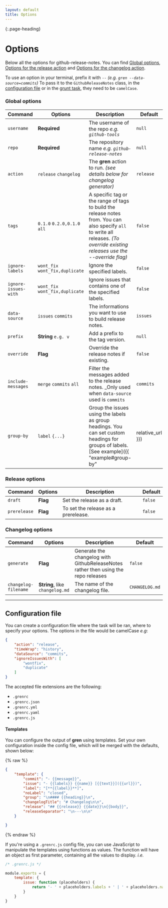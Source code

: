 ```yaml
---
layout: default
title: Options
---
```


{:.page-heading}
# Options

Below all the options for github-release-notes.
You can find [Global options](#global-options), [Options for the release action](#release-options) and [Options for the changelog action](#changelog-options).

To use an option in your terminal, prefix it with `--` _(e.g. `gren --data-source=commits`)_
To pass it to the `GithubReleaseNotes` class, in the [configuration file](#configuration-file) or in the [grunt task](https://github.com/github-tools/grunt-github-release-notes), they need to be `camelCase`.

### Global options

| Command | Options | Description | Default |
| ------- | ------- | ----------- | ------- |
| `username` | **Required** | The username of the repo _e.g. `github-tools`_ | `null` |
| `repo` | **Required** | The repository name _e.g. `github-release-notes`_ | `null` |
| `action`| `release` `changelog` | The **gren** action to run. _(see details below for changelog generator)_ | `release` |
| `tags`    |   `0.1.0` `0.2.0,0.1.0` `all` |   A specific tag or the range of tags to build the release notes from. You can also specify `all` to write all releases. _(To override  existing releases use the --override flag)_ | `false` |
| `ignore-labels` | `wont_fix` `wont_fix,duplicate` | Ignore the specified labels. | `false` |
| `ignore-issues-with` | `wont_fix` `wont_fix,duplicate` | Ignore issues that contains one of the specified labels. | `false` |
| `data-source` | `issues` `commits` | The informations you want to use to build release notes. | `issues` |
| `prefix` | **String** `e.g. v` | Add a prefix to the tag version. | `null` |
| `override` | **Flag** | Override the release notes if existing. | `false` |
| `include-messages` | `merge` `commits` `all` | Filter the messages added to the release notes. _Only used when `data-source` used is `commits` | `commits` |
| `group-by` | `label` `{...}` | Group the issues using the labels as group headings. You can set custom headings for groups of labels. [See example]({{ "example#group-by" | relative_url }}) | `false` |

### Release options

| Command | Options | Description | Default |
| ------- | ------- | ----------- | ------- |
| `draft` | **Flag** | Set the release as a draft. | `false` |
| `prerelease` | **Flag** | To set the release as a prerelease. | `false` |

### Changelog options

| Command | Options | Description | Default |
| ------- | ------- | ----------- | ------- |
| `generate` | **Flag** | Generate the changelog with GithubReleaseNotes rather then using the repo releases | `false` |
| `changelog-filename` | **String**, like `changelog.md` | The name of the changelog file. | `CHANGELOG.md` |

---

## Configuration file

You can create a configuration file where the task will be ran, where to specify your options.
The options in the file would be camelCase *e.g*:

```json
{
    "action": "release",
    "timeWrap": "history",
    "dataSource": "commits",
    "ignoreIssuesWith": [
        "wontfix",
        "duplicate"
    ]
}
```

The accepted file extensions are the following:

- `.grenrc`
- `.grenrc.json`
- `.grenrc.yml`
- `.grenrc.yaml`
- `.grenrc.js`

#### Templates

You can configure the output of **gren** using templates. Set your own configuration inside the config file, which will be merged with the defaults, shown below:

{% raw %}
```json
{
    "template": {
        "commit": "- {{message}}",
        "issue": "- {{labels}} {{name}} [{{text}}]({{url}})",
        "label": "[**{{label}}**]",
        "noLabel": "closed",
        "group": "\n#### {{heading}}\n",
        "changelogTitle": "# Changelog\n\n",
        "release": "## {{release}} {{date}}\n{{body}}",
        "releaseSeparator": "\n---\n\n"
    }

}
```
{% endraw %}

If you're using a `.grenrc.js` config file, you can use JavaScript to manipulate the templates using functions as values.
The function will have an object as first parameter, containing all the values to display. _i.e._

```javascript
/* .grenrc.js */

module.exports = {
    template: {
        issue: function (placeholders) {
            return '- ' + placeholders.labels + ' | ' + placeholders.name.toLowerCase();
        }
    }
}
```
